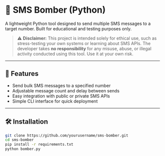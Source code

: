 # 📲 SMS Bomber (Python)

A lightweight Python tool designed to send multiple SMS messages to a target number. Built for educational and testing purposes only.

> ⚠️ **Disclaimer:** This project is intended solely for ethical use, such as stress-testing your own systems or learning about SMS APIs. The developer takes **no responsibility** for any misuse, abuse, or illegal activity conducted using this tool. Use it at your own risk.

---

## 🚀 Features

- Send bulk SMS messages to a specified number
- Adjustable message count and delay between sends
- Easy integration with public or private SMS APIs
- Simple CLI interface for quick deployment

---

## 🛠 Installation

```bash
git clone https://github.com/yourusername/sms-bomber.git
cd sms-bomber
pip install -r requirements.txt
python bomber.py

